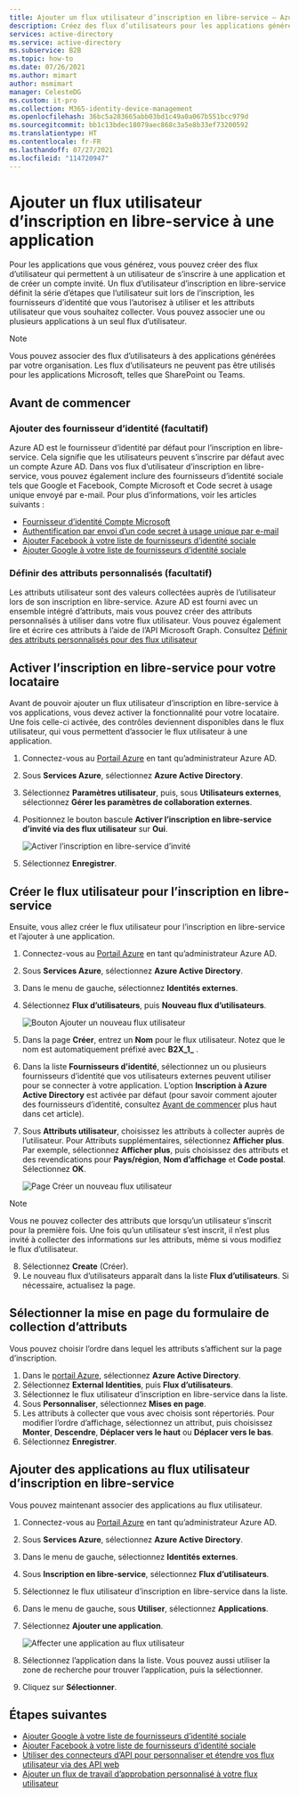 ```yaml
---
title: Ajouter un flux utilisateur d’inscription en libre-service – Azure AD
description: Créez des flux d’utilisateurs pour les applications générées par votre organisation. Ensuite, les utilisateurs qui visitent cette application peuvent obtenir un compte invité à l’aide des options configurées dans le flux utilisateur.
services: active-directory
ms.service: active-directory
ms.subservice: B2B
ms.topic: how-to
ms.date: 07/26/2021
ms.author: mimart
author: msmimart
manager: CelesteDG
ms.custom: it-pro
ms.collection: M365-identity-device-management
ms.openlocfilehash: 36bc5a283665abb03bd1c49a0a067b551bcc979d
ms.sourcegitcommit: bb1c13bdec18079aec868c3a5e8b33ef73200592
ms.translationtype: HT
ms.contentlocale: fr-FR
ms.lasthandoff: 07/27/2021
ms.locfileid: "114720947"
---
```

# <a name="add-a-self-service-sign-up-user-flow-to-an-app"></a>Ajouter un flux utilisateur d’inscription en libre-service à une application

Pour les applications que vous générez, vous pouvez créer des flux d’utilisateur qui permettent à un utilisateur de s’inscrire à une application et de créer un compte invité. Un flux d’utilisateur d’inscription en libre-service définit la série d’étapes que l’utilisateur suit lors de l’inscription, les fournisseurs d’identité que vous l’autorisez à utiliser et les attributs utilisateur que vous souhaitez collecter. Vous pouvez associer une ou plusieurs applications à un seul flux d’utilisateur.

> [!NOTE]
> Vous pouvez associer des flux d’utilisateurs à des applications générées par votre organisation. Les flux d’utilisateurs ne peuvent pas être utilisés pour les applications Microsoft, telles que SharePoint ou Teams.

## <a name="before-you-begin"></a>Avant de commencer

### <a name="add-identity-providers-optional"></a>Ajouter des fournisseur d’identité (facultatif)

Azure AD est le fournisseur d’identité par défaut pour l’inscription en libre-service. Cela signifie que les utilisateurs peuvent s’inscrire par défaut avec un compte Azure AD. Dans vos flux d’utilisateur d’inscription en libre-service, vous pouvez également inclure des fournisseurs d’identité sociale tels que Google et Facebook, Compte Microsoft et Code secret à usage unique envoyé par e-mail. Pour plus d’informations, voir les articles suivants :

- [Fournisseur d’identité Compte Microsoft](microsoft-account.md)
- [Authentification par envoi d’un code secret à usage unique par e-mail](one-time-passcode.md)
- [Ajouter Facebook à votre liste de fournisseurs d’identité sociale](facebook-federation.md)
- [Ajouter Google à votre liste de fournisseurs d’identité sociale](google-federation.md)

### <a name="define-custom-attributes-optional"></a>Définir des attributs personnalisés (facultatif)

Les attributs utilisateur sont des valeurs collectées auprès de l’utilisateur lors de son inscription en libre-service. Azure AD est fourni avec un ensemble intégré d’attributs, mais vous pouvez créer des attributs personnalisés à utiliser dans votre flux utilisateur. Vous pouvez également lire et écrire ces attributs à l’aide de l’API Microsoft Graph. Consultez [Définir des attributs personnalisés pour des flux utilisateur](user-flow-add-custom-attributes.md)

## <a name="enable-self-service-sign-up-for-your-tenant"></a>Activer l’inscription en libre-service pour votre locataire

Avant de pouvoir ajouter un flux utilisateur d’inscription en libre-service à vos applications, vous devez activer la fonctionnalité pour votre locataire. Une fois celle-ci activée, des contrôles deviennent disponibles dans le flux utilisateur, qui vous permettent d’associer le flux utilisateur à une application.

1. Connectez-vous au [Portail Azure](https://portal.azure.com) en tant qu’administrateur Azure AD.
2. Sous **Services Azure**, sélectionnez **Azure Active Directory**.
3. Sélectionnez **Paramètres utilisateur**, puis, sous **Utilisateurs externes**, sélectionnez **Gérer les paramètres de collaboration externes**.
4. Positionnez le bouton bascule **Activer l’inscription en libre-service d’invité via des flux utilisateur** sur **Oui**.

   ![Activer l’inscription en libre-service d’invité](media/self-service-sign-up-user-flow/enable-self-service-sign-up.png)
5. Sélectionnez **Enregistrer**.
## <a name="create-the-user-flow-for-self-service-sign-up"></a>Créer le flux utilisateur pour l’inscription en libre-service

Ensuite, vous allez créer le flux utilisateur pour l’inscription en libre-service et l’ajouter à une application.

1. Connectez-vous au [Portail Azure](https://portal.azure.com) en tant qu’administrateur Azure AD.
2. Sous **Services Azure**, sélectionnez **Azure Active Directory**.
3. Dans le menu de gauche, sélectionnez **Identités externes**.
4. Sélectionnez **Flux d’utilisateurs**, puis **Nouveau flux d’utilisateurs**.

   ![Bouton Ajouter un nouveau flux utilisateur](media/self-service-sign-up-user-flow/new-user-flow.png)

5. Dans la page **Créer**, entrez un **Nom** pour le flux utilisateur. Notez que le nom est automatiquement préfixé avec **B2X_1_** .
6. Dans la liste **Fournisseurs d’identité**, sélectionnez un ou plusieurs fournisseurs d’identité que vos utilisateurs externes peuvent utiliser pour se connecter à votre application. L’option **Inscription à Azure Active Directory** est activée par défaut (pour savoir comment ajouter des fournisseurs d’identité, consultez [Avant de commencer](#before-you-begin) plus haut dans cet article).
7. Sous **Attributs utilisateur**, choisissez les attributs à collecter auprès de l’utilisateur. Pour Attributs supplémentaires, sélectionnez **Afficher plus**. Par exemple, sélectionnez **Afficher plus**, puis choisissez des attributs et des revendications pour **Pays/région**, **Nom d’affichage** et **Code postal**. Sélectionnez **OK**.

   ![Page Créer un nouveau flux utilisateur](media/self-service-sign-up-user-flow/create-user-flow.png)

> [!NOTE]
> Vous ne pouvez collecter des attributs que lorsqu’un utilisateur s’inscrit pour la première fois. Une fois qu’un utilisateur s’est inscrit, il n’est plus invité à collecter des informations sur les attributs, même si vous modifiez le flux d’utilisateur.

8. Sélectionnez **Create** (Créer).
9. Le nouveau flux d’utilisateurs apparaît dans la liste **Flux d’utilisateurs**. Si nécessaire, actualisez la page.

## <a name="select-the-layout-of-the-attribute-collection-form"></a>Sélectionner la mise en page du formulaire de collection d’attributs

Vous pouvez choisir l’ordre dans lequel les attributs s’affichent sur la page d’inscription. 

1. Dans le [portail Azure](https://portal.azure.com), sélectionnez **Azure Active Directory**.
2. Sélectionnez **External Identities**, puis **Flux d’utilisateurs**.
3. Sélectionnez le flux utilisateur d’inscription en libre-service dans la liste.
4. Sous **Personnaliser**, sélectionnez **Mises en page**.
5. Les attributs à collecter que vous avec choisis sont répertoriés. Pour modifier l’ordre d’affichage, sélectionnez un attribut, puis choisissez **Monter**, **Descendre**, **Déplacer vers le haut** ou **Déplacer vers le bas**.
6. Sélectionnez **Enregistrer**.

## <a name="add-applications-to-the-self-service-sign-up-user-flow"></a>Ajouter des applications au flux utilisateur d’inscription en libre-service

Vous pouvez maintenant associer des applications au flux utilisateur.

1. Connectez-vous au [Portail Azure](https://portal.azure.com) en tant qu’administrateur Azure AD.
2. Sous **Services Azure**, sélectionnez **Azure Active Directory**.
3. Dans le menu de gauche, sélectionnez **Identités externes**.
4. Sous **Inscription en libre-service**, sélectionnez **Flux d’utilisateurs**.
5. Sélectionnez le flux utilisateur d’inscription en libre-service dans la liste.
6. Dans le menu de gauche, sous **Utiliser**, sélectionnez **Applications**.
7. Sélectionnez **Ajouter une application**.

   ![Affecter une application au flux utilisateur](media/self-service-sign-up-user-flow/assign-app-to-user-flow.png)

8. Sélectionnez l’application dans la liste. Vous pouvez aussi utiliser la zone de recherche pour trouver l’application, puis la sélectionner.
9. Cliquez sur **Sélectionner**.

## <a name="next-steps"></a>Étapes suivantes

- [Ajouter Google à votre liste de fournisseurs d’identité sociale](google-federation.md)
- [Ajouter Facebook à votre liste de fournisseurs d’identité sociale](facebook-federation.md)
- [Utiliser des connecteurs d’API pour personnaliser et étendre vos flux utilisateur via des API web](api-connectors-overview.md)
- [Ajouter un flux de travail d’approbation personnalisé à votre flux utilisateur](self-service-sign-up-add-approvals.md)

